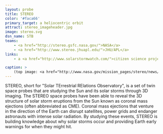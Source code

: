 ```yaml
---
layout: probe
title: STEREO
color: '#faca66'
primary_target: a heliocentric orbit
attract: stereo_imageheader.jpg
image: stereo.svg
dsn_name: STB
teams:
    - <a href="http://stereo.gsfc.nasa.gov/">NASA</a>
    - <a href="http://www.stereo.jhuapl.edu/">JHU/APL</a>
links:
    - a <a href="http://www.solarstormwatch.com/">citizen science project</a> for anyone to make new scientific discoveries with STEREO's data

caption: >
    (top image: <a href="http://www.nasa.gov/mission_pages/stereo/news/stereo3D_press.html">3D image of the Sun</a> taken by STEREO, NASA/STEREO)
---
```

STEREO, short for "Solar TErrestrial RElations Observatory", is a set of twin space probes that are studying the Sun and its solar storms through 3D imaging. The STEREO space probes have been able to reveal the 3D structure of solar storm eruptions from the Sun known as coronal mass ejections (often abbreviated as CME). Coronal mass ejections that venture in the direction of the Earth can disrupt satellites, power grids and endanger astronauts with intense solar radiation. By studying these events, STEREO is building knowledge about why solar storms occur and providing Earth early warnings for when they might hit.

